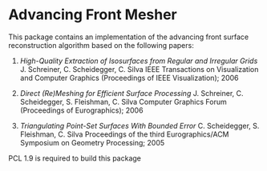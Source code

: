 # Advancing Front Mesher

This package contains an implementation of the advancing front surface reconstruction algorithm based on the following papers:

1. *High-Quality Extraction of Isosurfaces from Regular and Irregular Grids*
J. Schreiner, C. Scheidegger, C. Silva
IEEE Transactions on Visualization and Computer Graphics (Proceedings of IEEE Visualization); 2006

1. *Direct (Re)Meshing for Efficient Surface Processing*
J. Schreiner, C. Scheidegger, S. Fleishman, C. Silva
Computer Graphics Forum (Proceedings of Eurographics); 2006

1. *Triangulating Point-Set Surfaces With Bounded Error*
C. Scheidegger, S. Fleishman, C. Silva
Proceedings of the third Eurographics/ACM Symposium on Geometry Processing; 2005

PCL 1.9 is required to build this package
